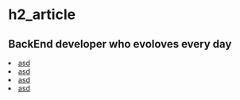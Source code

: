 # h2_article
 
 <h2>BackEnd developer who evoloves every day</h2>
 
 <li><a href="">asd</a></li>
 <li><a href="">asd</a></li>
 <li><a href="">asd</a></li>
 <li><a href="">asd</a></li>

